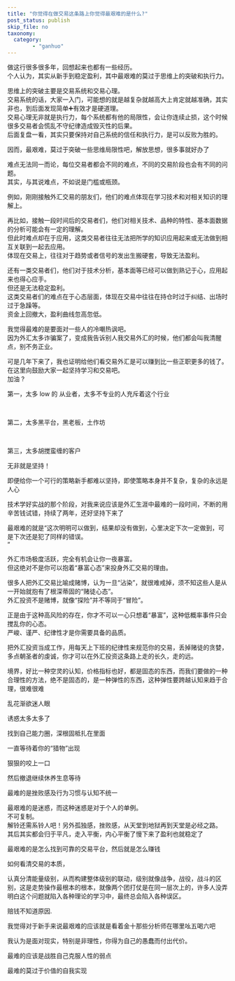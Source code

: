 ```yaml
---
title: "你觉得在做交易这条路上你觉得最艰难的是什么?"
post_status: publish
skip_file: no
taxonomy:
  category:
        - "ganhuo"
---
```


做这行很多很多年，回想起来也都有一些经历。  
个人认为，其实从新手到稳定盈利，其中最艰难的莫过于思维上的突破和执行力。

思维上的突破主要是交易系统和交易心理。  
交易系统的话，大家一入门，可能想的就是越复杂就越高大上肯定就越准确，其实非也，到后面发现简单➕有效才是硬道理。  
交易心理无非就是执行力，每个系统都有他的局限性，会让你连续止损，这个时候很多交易者会慌乱不守纪律造成毁灭性的后果。  
后面复盘一看，其实只要保持对自己系统的信任和执行力，是可以反败为胜的。

因而，最艰难，莫过于突破一些思维局限性吧，解放思想，很多事就好办了

难点无法同一而论，每位交易者都会不同的难点，不同的交易阶段也会有不同的问题。  
其实，与其说难点，不如说是门槛或瓶颈。

例如，刚刚接触外汇交易的朋友们，他们的难点体现在学习技术和对相关知识的理解上。

再比如，接触一段时间后的交易者们，他们对相关技术、品种的特性、基本面数据的分析可能会有一定的理解。  
但此时难点却在于应用，这类交易者往往无法把所学的知识应用起来或无法做到相互关联到一起去应用。  
体现在交易上，往往对于趋势或者信号的发出生搬硬套，导致无法盈利。

还有一类交易者们，他们对于技术分析，基本面等已经可以做到熟记于心，应用起来也得心应手。  
但还是无法稳定盈利。  
这类交易者们的难点在于心态层面，体现在交易中往往在持仓时过于纠结、出场时过于急躁等。  
资金上回撤大，盈利曲线忽高忽低。

我觉得最难的是要面对一些人的冷嘲热讽吧。  
因为外汇太多诈骗案了，变成我告诉别人我交易外汇的时候，他们都会叫我清醒点，别不务正业。

可是几年下来了，我也证明给他们看交易外汇是可以赚到比一些正职更多的钱了。  
在这里向鼓励大家一起坚持学习和交易吧。  
加油 ?

第一，太多 low 的 从业者​，太多不专业的人充斥着这个行业

​

第二，太多黑平台，黑老板，土作坊

​

第三，太多胡搅蛮缠的客户​

无非就是坚持！

即便给你一个可行的策略新手都难以坚持，即使策略本身并不复杂，复杂的永远是人心

技术学好实战的那个阶段，对我来说应该是外汇生涯中最难的一段时间，不断的用辛苦钱试错，持续了两年，还好坚持下来了

最艰难的就是“这次明明可以做到，结果却没有做到，心里决定下次一定做到，可是下次还是犯了同样的错误。  
”

外汇市场极度活跃，完全有机会让你一夜暴富。  
但这绝对不是你可以抱着“暴富心态”来投身外汇交易的理由。

很多人把外汇交易比喻成赌博，认为一旦“沾染”，就很难戒掉，须不知这些人是从一开始就抱有了根深蒂固的“赌徒心态”。  
外汇投资不是赌博，就像“探险”并不等同于“冒险”。

正是由于这种高风险的存在，你才不可以一心只想着“暴富”，这种低概率事件只会搅乱你的心态。  
严峻、谨严、纪律性才是你需要具备的品质。

把外汇投资当成工作，用每天上下班的纪律性来规范你的交易，丢掉赌徒的贪婪，多点朝圣者的虔诚，你才可以在外汇投资这条路上走的长久，走的远。

境界，好比一种空灵的认知，价格指标也好，都是固态的东西，而我们要做的一种合理性的方法，绝不是固态的，是一种弹性的东西，这种弹性要跨越认知来趋于合理，很难很难

乱花渐欲迷人眼

诱惑太多太多了

找到自己能力圈，深根固柢扎在里面

一直等待着你的“猎物”出现

狠狠的咬上一口

然后撤退继续休养生息等待

最难的是挫败感及行为习惯与认知不统一

最艰难的是迷惑，而这种迷惑是对于个人的单例。  
不可复制。  
解铃还需系铃人吧！另外孤独感，挫败感，从天堂到地狱再到天堂是必经之路。  
其后其实都会归于平凡，走入平衡，内心平衡了慢下来了盈利也就稳定了

最艰难的是怎么找到可靠的交易平台，然后就是怎么赚钱

如何看清交易的本质，

认真分清能量级别，从而构建整体级别的联动，级别就像战争，战役，战斗的区别，这是走势操作最根本的根本，就像两个团打仗是在同一层次上的，许多人没弄明白这个问题就陷入各种理论的学习中，最终总会陷入各种误区。

赔钱不知道原因.

我觉得对于新手来说最艰难的应该就是看着金十那些分析师在哪里吆五喝六吧

我认为是面对现实，特别是非理性，你得为自己的愚蠢而付出代价。

最难的应该是战胜自己克服人性的弱点

最难的莫过于价值的自我实现
